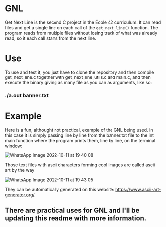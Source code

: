 # GNL
Get Next Line is the second C project in the École 42 curriculum. It can read files and get a single line on each call of the ``get_next_line()``  function. The program reads from multiple files without losing track of what was already read, so it each call starts from the next line.

# Use
To use and test it, you just have to clone the repository and then compile get_next_line.c together with get_next_line_utils.c and main.c,
and then execute the binary giving as many file as you can as arguments, like so: 
### ./a.out banner.txt

# Example
Here is a fun, althought not practical, example of the GNL being used. In this case it is simply passing line by line from the banner.txt file
to the int main function where the program prints them, line by line, on the terminal window:

![WhatsApp Image 2022-10-11 at 19 40 08](https://user-images.githubusercontent.com/92558763/195225628-7b664682-20e8-4a04-811c-d55c62655a4e.jpeg)

Those text files with ascii characters forming cool images are called ascii art by the way

![WhatsApp Image 2022-10-11 at 19 43 05](https://user-images.githubusercontent.com/92558763/195225739-da990003-290a-4588-b304-23ed2a11b11b.jpeg)

They can be automatically generated on this website: https://www.ascii-art-generator.org/

## There are practical uses for GNL and I'll be updating this readme with more information.

